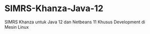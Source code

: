 # SIMRS-Khanza-Java-12
SIMRS Khanza untuk Java 12 dan Netbeans 11
Khusus Development di Mesin Linux
